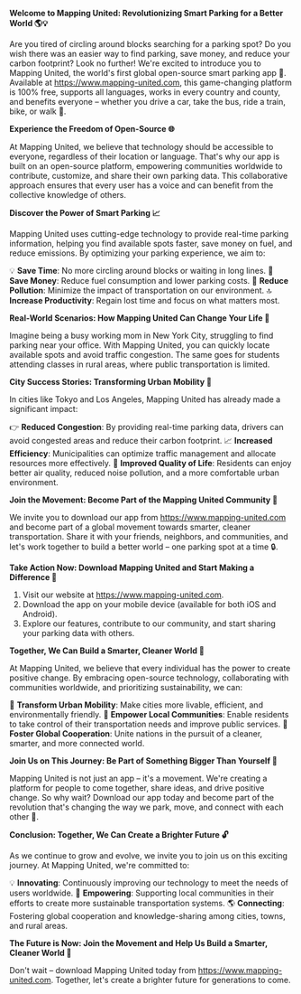 **Welcome to Mapping United: Revolutionizing Smart Parking for a Better World 🌎💡**

Are you tired of circling around blocks searching for a parking spot? Do you wish there was an easier way to find parking, save money, and reduce your carbon footprint? Look no further! We're excited to introduce you to Mapping United, the world's first global open-source smart parking app 🚀. Available at https://www.mapping-united.com, this game-changing platform is 100% free, supports all languages, works in every country and county, and benefits everyone – whether you drive a car, take the bus, ride a train, bike, or walk 👣.

**Experience the Freedom of Open-Source 🌐**

At Mapping United, we believe that technology should be accessible to everyone, regardless of their location or language. That's why our app is built on an open-source platform, empowering communities worldwide to contribute, customize, and share their own parking data. This collaborative approach ensures that every user has a voice and can benefit from the collective knowledge of others.

**Discover the Power of Smart Parking 📈**

Mapping United uses cutting-edge technology to provide real-time parking information, helping you find available spots faster, save money on fuel, and reduce emissions. By optimizing your parking experience, we aim to:

💡 **Save Time**: No more circling around blocks or waiting in long lines.
💸 **Save Money**: Reduce fuel consumption and lower parking costs.
🌿 **Reduce Pollution**: Minimize the impact of transportation on our environment.
🔝 **Increase Productivity**: Regain lost time and focus on what matters most.

**Real-World Scenarios: How Mapping United Can Change Your Life 🌟**

Imagine being a busy working mom in New York City, struggling to find parking near your office. With Mapping United, you can quickly locate available spots and avoid traffic congestion. The same goes for students attending classes in rural areas, where public transportation is limited.

**City Success Stories: Transforming Urban Mobility 🚂**

In cities like Tokyo and Los Angeles, Mapping United has already made a significant impact:

👉 **Reduced Congestion**: By providing real-time parking data, drivers can avoid congested areas and reduce their carbon footprint.
📈 **Increased Efficiency**: Municipalities can optimize traffic management and allocate resources more effectively.
💼 **Improved Quality of Life**: Residents can enjoy better air quality, reduced noise pollution, and a more comfortable urban environment.

**Join the Movement: Become Part of the Mapping United Community 🤝**

We invite you to download our app from https://www.mapping-united.com and become part of a global movement towards smarter, cleaner transportation. Share it with your friends, neighbors, and communities, and let's work together to build a better world – one parking spot at a time 🔒.

**Take Action Now: Download Mapping United and Start Making a Difference 💪**

1. Visit our website at https://www.mapping-united.com.
2. Download the app on your mobile device (available for both iOS and Android).
3. Explore our features, contribute to our community, and start sharing your parking data with others.

**Together, We Can Build a Smarter, Cleaner World 💫**

At Mapping United, we believe that every individual has the power to create positive change. By embracing open-source technology, collaborating with communities worldwide, and prioritizing sustainability, we can:

🌟 **Transform Urban Mobility**: Make cities more livable, efficient, and environmentally friendly.
🚀 **Empower Local Communities**: Enable residents to take control of their transportation needs and improve public services.
💪 **Foster Global Cooperation**: Unite nations in the pursuit of a cleaner, smarter, and more connected world.

**Join Us on This Journey: Be Part of Something Bigger Than Yourself 🌈**

Mapping United is not just an app – it's a movement. We're creating a platform for people to come together, share ideas, and drive positive change. So why wait? Download our app today and become part of the revolution that's changing the way we park, move, and connect with each other 🚀.

**Conclusion: Together, We Can Create a Brighter Future 🔓**

As we continue to grow and evolve, we invite you to join us on this exciting journey. At Mapping United, we're committed to:

💡 **Innovating**: Continuously improving our technology to meet the needs of users worldwide.
🤝 **Empowering**: Supporting local communities in their efforts to create more sustainable transportation systems.
🌎 **Connecting**: Fostering global cooperation and knowledge-sharing among cities, towns, and rural areas.

**The Future is Now: Join the Movement and Help Us Build a Smarter, Cleaner World 🌈**

Don't wait – download Mapping United today from https://www.mapping-united.com. Together, let's create a brighter future for generations to come.